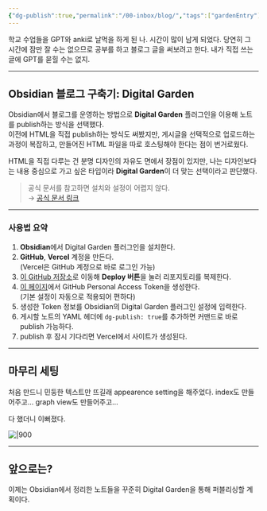 ```yaml
---
{"dg-publish":true,"permalink":"/00-inbox/blog/","tags":["gardenEntry"],"noteIcon":"","created":"2025-03-12T22:06:54.231+09:00","updated":"2025-03-29T23:51:42.281+09:00"}
---
```



학교 수업들을 GPT와 anki로 날먹을 하게 된 나. 시간이 많이 남게 되었다.
당연히 그 시간에 잠만 잘 수는 없으므로 공부를 하고 블로그 글을 써보려고 한다. 내가 직접 쓰는 글에 GPT를 묻힐 수는 없지.

---

## Obsidian 블로그 구축기: Digital Garden

Obsidian에서 블로그를 운영하는 방법으로 **Digital Garden** 플러그인을 이용해 노트를 publish하는 방식을 선택했다.  
이전에 HTML을 직접 publish하는 방식도 써봤지만, 게시글을 선택적으로 업로드하는 과정이 복잡하고, 만들어진 HTML 파일을 따로 호스팅해야 한다는 점이 번거로웠다.

HTML을 직접 다루는 건 분명 디자인의 자유도 면에서 장점이 있지만, 나는 디자인보다는 내용 중심으로 가고 싶은 타입이라 **Digital Garden**이 더 맞는 선택이라고 판단했다.

> 공식 문서를 참고하면 설치와 설정이 어렵지 않다.  
> → [공식 문서 링크](https://dg-docs.ole.dev/getting-started/01-getting-started/)

---

### 사용법 요약

1. **Obsidian**에서 Digital Garden 플러그인을 설치한다.
2. **GitHub**, **Vercel** 계정을 만든다.  
    (Vercel은 GitHub 계정으로 바로 로그인 가능)
3. [이 GitHub 저장소](https://github.com/oleeskild/digitalgarden)로 이동해 **Deploy 버튼**을 눌러 리포지토리를 복제한다.
4. [이 페이지](https://github.com/settings/tokens/new?scopes=repo)에서 GitHub Personal Access Token을 생성한다.  
    (기본 설정이 자동으로 적용되어 편하다)
5. 생성한 Token 정보를 Obsidian의 Digital Garden 플러그인 설정에 입력한다.
6. 게시할 노트의 YAML 헤더에 `dg-publish: true`를 추가하면 커맨드로 바로 publish 가능하다.
7. publish 후 잠시 기다리면 Vercel에서 사이트가 생성된다.

---

## 마무리 세팅

처음 만드니 민둥한 텍스트만 뜨길래 appearence setting을 해주었다. index도 만들어주고... graph view도 만들어주고...

다 했더니 이뻐졌다.

![|900](https://i.imgur.com/Oysbdnr.png)

---

## 앞으로는?

이제는 Obsidian에서 정리한 노트들을 꾸준히 Digital Garden을 통해 퍼블리싱할 계획이다.  